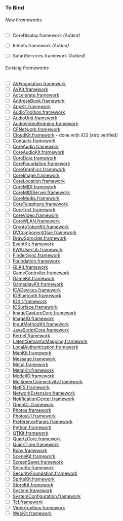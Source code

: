 ### To Bind
###### New Frameworks
- [ ] CoreDisplay.framework *(Added)*
- [ ] Intents.framework *(Added)*
- [ ] SafariServices.framework *(Added)*


###### Existing Frameworks
- [ ] [AVFoundation.framework](https://github.com/xamarin/xamarin-macios/wiki/AVFoundation-macOS-Beta1)
- [ ] [AVKit.framework](https://github.com/xamarin/xamarin-macios/wiki/AVKit-macOS-Beta1)
- [ ] [Accelerate.framework](https://github.com/xamarin/xamarin-macios/wiki/Accelerate-macOS-Beta1)
- [ ] [AddressBook.framework](https://github.com/xamarin/xamarin-macios/wiki/AddressBook-macOS-Beta1)
- [ ] [AppKit.framework](https://github.com/xamarin/xamarin-macios/wiki/AppKit-macOS-Beta1)
- [ ] [AudioToolbox.framework](https://github.com/xamarin/xamarin-macios/wiki/AudioToolbox-macOS-Beta1)
- [ ] [AudioUnit.framework](https://github.com/xamarin/xamarin-macios/wiki/AudioUnit-macOS-Beta1)
- [ ] [AudioVideoBridging.framework](https://github.com/xamarin/xamarin-macios/wiki/AudioVideoBridging-macOS-Beta1)
- [ ] [CFNetwork.framework](https://github.com/xamarin/xamarin-macios/wiki/CFNetwork-macOS-Beta1)
- [ ] [CloudKit.framework](https://github.com/xamarin/xamarin-macios/wiki/CloudKit-macOS-Beta1) - done with iOS (xtro verified)
- [ ] [Contacts.framework](https://github.com/xamarin/xamarin-macios/wiki/Contacts-macOS-Beta1)
- [ ] [CoreAudio.framework](https://github.com/xamarin/xamarin-macios/wiki/CoreAudio-macOS-Beta1)
- [ ] [CoreAudioKit.framework](https://github.com/xamarin/xamarin-macios/wiki/CoreAudioKit-macOS-Beta1)
- [ ] [CoreData.framework](https://github.com/xamarin/xamarin-macios/wiki/CoreData-macOS-Beta1)
- [ ] [CoreFoundation.framework](https://github.com/xamarin/xamarin-macios/wiki/CoreFoundation-macOS-Beta1)
- [ ] [CoreGraphics.framework](https://github.com/xamarin/xamarin-macios/wiki/CoreGraphics-macOS-Beta1)
- [ ] [CoreImage.framework](https://github.com/xamarin/xamarin-macios/wiki/CoreImage-macOS-Beta1)
- [ ] [CoreLocation.framework](https://github.com/xamarin/xamarin-macios/wiki/CoreLocation-macOS-Beta1)
- [ ] [CoreMIDI.framework](https://github.com/xamarin/xamarin-macios/wiki/CoreMIDI-macOS-Beta1)
- [ ] [CoreMIDIServer.framework](https://github.com/xamarin/xamarin-macios/wiki/CoreMIDIServer-macOS-Beta1)
- [ ] [CoreMedia.framework](https://github.com/xamarin/xamarin-macios/wiki/CoreMedia-macOS-Beta1)
- [ ] [CoreTelephony.framework](https://github.com/xamarin/xamarin-macios/wiki/CoreTelephony-macOS-Beta1)
- [ ] [CoreText.framework](https://github.com/xamarin/xamarin-macios/wiki/CoreText-macOS-Beta1)
- [ ] [CoreVideo.framework](https://github.com/xamarin/xamarin-macios/wiki/CoreVideo-macOS-Beta1)
- [ ] [CoreWLAN.framework](https://github.com/xamarin/xamarin-macios/wiki/CoreWLAN-macOS-Beta1)
- [ ] [CryptoTokenKit.framework](https://github.com/xamarin/xamarin-macios/wiki/CryptoTokenKit-macOS-Beta1)
- [ ] [DVComponentGlue.framework](https://github.com/xamarin/xamarin-macios/wiki/DVComponentGlue-macOS-Beta1)
- [ ] [DrawSprocket.framework](https://github.com/xamarin/xamarin-macios/wiki/DrawSprocket-macOS-Beta1)
- [ ] [EventKit.framework](https://github.com/xamarin/xamarin-macios/wiki/EventKit-macOS-Beta1)
- [ ] [FWAUserLib.framework](https://github.com/xamarin/xamarin-macios/wiki/FWAUserLib-macOS-Beta1)
- [ ] [FinderSync.framework](https://github.com/xamarin/xamarin-macios/wiki/FinderSync-macOS-Beta1)
- [ ] [Foundation.framework](https://github.com/xamarin/xamarin-macios/wiki/Foundation-macOS-Beta1)
- [ ] [GLKit.framework](https://github.com/xamarin/xamarin-macios/wiki/GLKit-macOS-Beta1)
- [ ] [GameController.framework](https://github.com/xamarin/xamarin-macios/wiki/GameController-macOS-Beta1)
- [ ] [GameKit.framework](https://github.com/xamarin/xamarin-macios/wiki/GameKit-macOS-Beta1)
- [ ] [GameplayKit.framework](https://github.com/xamarin/xamarin-macios/wiki/GameplayKit-macOS-Beta1)
- [ ] [ICADevices.framework](https://github.com/xamarin/xamarin-macios/wiki/ICADevices-macOS-Beta1)
- [ ] [IOBluetooth.framework](https://github.com/xamarin/xamarin-macios/wiki/IOBluetooth-macOS-Beta1)
- [ ] [IOKit.framework](https://github.com/xamarin/xamarin-macios/wiki/IOKit-macOS-Beta1)
- [ ] [IOSurface.framework](https://github.com/xamarin/xamarin-macios/wiki/IOSurface-macOS-Beta1)
- [ ] [ImageCaptureCore.framework](https://github.com/xamarin/xamarin-macios/wiki/ImageCaptureCore-macOS-Beta1)
- [ ] [ImageIO.framework](https://github.com/xamarin/xamarin-macios/wiki/ImageIO-macOS-Beta1)
- [ ] [InputMethodKit.framework](https://github.com/xamarin/xamarin-macios/wiki/InputMethodKit-macOS-Beta1)
- [ ] [JavaScriptCore.framework](https://github.com/xamarin/xamarin-macios/wiki/JavaScriptCore-macOS-Beta1)
- [ ] [Kernel.framework](https://github.com/xamarin/xamarin-macios/wiki/Kernel-macOS-Beta1)
- [ ] [LatentSemanticMapping.framework](https://github.com/xamarin/xamarin-macios/wiki/LatentSemanticMapping-macOS-Beta1)
- [ ] [LocalAuthentication.framework](https://github.com/xamarin/xamarin-macios/wiki/LocalAuthentication-macOS-Beta1)
- [ ] [MapKit.framework](https://github.com/xamarin/xamarin-macios/wiki/MapKit-macOS-Beta1)
- [ ] [Message.framework](https://github.com/xamarin/xamarin-macios/wiki/Message-macOS-Beta1)
- [ ] [Metal.framework](https://github.com/xamarin/xamarin-macios/wiki/Metal-macOS-Beta1)
- [ ] [MetalKit.framework](https://github.com/xamarin/xamarin-macios/wiki/MetalKit-macOS-Beta1)
- [ ] [ModelIO.framework](https://github.com/xamarin/xamarin-macios/wiki/ModelIO-macOS-Beta1)
- [ ] [MultipeerConnectivity.framework](https://github.com/xamarin/xamarin-macios/wiki/MultipeerConnectivity-macOS-Beta1)
- [ ] [NetFS.framework](https://github.com/xamarin/xamarin-macios/wiki/NetFS-macOS-Beta1)
- [ ] [NetworkExtension.framework](https://github.com/xamarin/xamarin-macios/wiki/NetworkExtension-macOS-Beta1)
- [ ] [NotificationCenter.framework](https://github.com/xamarin/xamarin-macios/wiki/NotificationCenter-macOS-Beta1)
- [ ] [OpenCL.framework](https://github.com/xamarin/xamarin-macios/wiki/OpenCL-macOS-Beta1)
- [ ] [Photos.framework](https://github.com/xamarin/xamarin-macios/wiki/Photos-macOS-Beta1)
- [ ] [PhotosUI.framework](https://github.com/xamarin/xamarin-macios/wiki/PhotosUI-macOS-Beta1)
- [ ] [PreferencePanes.framework](https://github.com/xamarin/xamarin-macios/wiki/PreferencePanes-macOS-Beta1)
- [ ] [Python.framework](https://github.com/xamarin/xamarin-macios/wiki/Python-macOS-Beta1)
- [ ] [QTKit.framework](https://github.com/xamarin/xamarin-macios/wiki/QTKit-macOS-Beta1)
- [ ] [QuartzCore.framework](https://github.com/xamarin/xamarin-macios/wiki/QuartzCore-macOS-Beta1)
- [ ] [QuickTime.framework](https://github.com/xamarin/xamarin-macios/wiki/QuickTime-macOS-Beta1)
- [ ] [Ruby.framework](https://github.com/xamarin/xamarin-macios/wiki/Ruby-macOS-Beta1)
- [ ] [SceneKit.framework](https://github.com/xamarin/xamarin-macios/wiki/SceneKit-macOS-Beta1)
- [ ] [ScreenSaver.framework](https://github.com/xamarin/xamarin-macios/wiki/ScreenSaver-macOS-Beta1)
- [ ] [Security.framework](https://github.com/xamarin/xamarin-macios/wiki/Security-macOS-Beta1)
- [ ] [SecurityFoundation.framework](https://github.com/xamarin/xamarin-macios/wiki/SecurityFoundation-macOS-Beta1)
- [ ] [SpriteKit.framework](https://github.com/xamarin/xamarin-macios/wiki/SpriteKit-macOS-Beta1)
- [ ] [StoreKit.framework](https://github.com/xamarin/xamarin-macios/wiki/StoreKit-macOS-Beta1)
- [ ] [System.framework](https://github.com/xamarin/xamarin-macios/wiki/System-macOS-Beta1)
- [ ] [SystemConfiguration.framework](https://github.com/xamarin/xamarin-macios/wiki/SystemConfiguration-macOS-Beta1)
- [ ] [Tcl.framework](https://github.com/xamarin/xamarin-macios/wiki/Tcl-macOS-Beta1)
- [ ] [VideoToolbox.framework](https://github.com/xamarin/xamarin-macios/wiki/VideoToolbox-macOS-Beta1)
- [ ] [WebKit.framework](https://github.com/xamarin/xamarin-macios/wiki/WebKit-macOS-Beta1)
